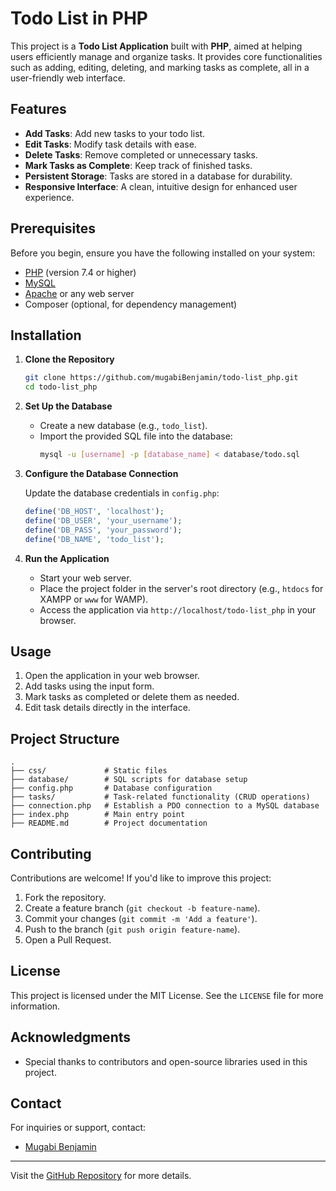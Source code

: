 # Todo List in PHP

This project is a **Todo List Application** built with **PHP**, aimed at helping users efficiently manage and organize tasks. It provides core functionalities such as adding, editing, deleting, and marking tasks as complete, all in a user-friendly web interface.

## Features

- **Add Tasks**: Add new tasks to your todo list.
- **Edit Tasks**: Modify task details with ease.
- **Delete Tasks**: Remove completed or unnecessary tasks.
- **Mark Tasks as Complete**: Keep track of finished tasks.
- **Persistent Storage**: Tasks are stored in a database for durability.
- **Responsive Interface**: A clean, intuitive design for enhanced user experience.

## Prerequisites

Before you begin, ensure you have the following installed on your system:

- [PHP](https://www.php.net/downloads) (version 7.4 or higher)
- [MySQL](https://www.mysql.com/downloads/)
- [Apache](https://httpd.apache.org/download.cgi) or any web server
- Composer (optional, for dependency management)

## Installation

1. **Clone the Repository**

   ```bash
   git clone https://github.com/mugabiBenjamin/todo-list_php.git
   cd todo-list_php
   ```

2. **Set Up the Database**

   - Create a new database (e.g., `todo_list`).
   - Import the provided SQL file into the database:
     ```bash
     mysql -u [username] -p [database_name] < database/todo.sql
     ```


3. **Configure the Database Connection**

   Update the database credentials in `config.php`:

   ```php
   define('DB_HOST', 'localhost');
   define('DB_USER', 'your_username');
   define('DB_PASS', 'your_password');
   define('DB_NAME', 'todo_list');
   ```

4. **Run the Application**

   - Start your web server.
   - Place the project folder in the server's root directory (e.g., `htdocs` for XAMPP or `www` for WAMP).
   - Access the application via `http://localhost/todo-list_php` in your browser.

## Usage

1. Open the application in your web browser.
2. Add tasks using the input form.
3. Mark tasks as completed or delete them as needed.
4. Edit task details directly in the interface.

## Project Structure

```
.
├── css/             # Static files
├── database/        # SQL scripts for database setup
├── config.php       # Database configuration
├── tasks/           # Task-related functionality (CRUD operations)
├── connection.php   # Establish a PDO connection to a MySQL database
├── index.php        # Main entry point
├── README.md        # Project documentation
```

## Contributing

Contributions are welcome! If you'd like to improve this project:

1. Fork the repository.
2. Create a feature branch (`git checkout -b feature-name`).
3. Commit your changes (`git commit -m 'Add a feature'`).
4. Push to the branch (`git push origin feature-name`).
5. Open a Pull Request.

## License

This project is licensed under the MIT License. See the `LICENSE` file for more information.

## Acknowledgments

- Special thanks to contributors and open-source libraries used in this project.

## Contact

For inquiries or support, contact:
- [Mugabi Benjamin](https://github.com/mugabiBenjamin)

---
Visit the [GitHub Repository](https://github.com/mugabiBenjamin/todo-list_php) for more details.
